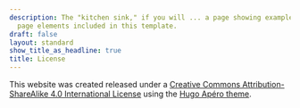 ```yaml
---
description: The "kitchen sink," if you will ... a page showing examples of type and
  page elements included in this template.
draft: false
layout: standard
show_title_as_headline: true
title: License
---
```


This website was created released under a [Creative Commons Attribution-ShareAlike 4.0 International License](http://creativecommons.org/licenses/by-sa/4.0/) using the [Hugo Apéro theme](https://github.com/hugo-apero/).

<center>
<i class="fab fa-creative-commons fa-2x"></i><i class="fab fa-creative-commons-by fa-2x"></i><i class="fab fa-creative-commons-sa fa-2x"></i>
</center>